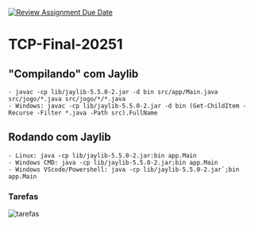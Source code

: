 [![Review Assignment Due Date](https://classroom.github.com/assets/deadline-readme-button-22041afd0340ce965d47ae6ef1cefeee28c7c493a6346c4f15d667ab976d596c.svg)](https://classroom.github.com/a/zli9RIbW)
# TCP-Final-20251

## "Compilando" com Jaylib
    - javac -cp lib/jaylib-5.5.0-2.jar -d bin src/app/Main.java src/jogo/*.java src/jogo/*/*.java
    - Windows: javac -cp lib/jaylib-5.5.0-2.jar -d bin (Get-ChildItem -Recurse -Filter *.java -Path src).FullName

## Rodando com Jaylib
    - Linux: java -cp lib/jaylib-5.5.0-2.jar:bin app.Main
    - Windows CMD: java -cp lib/jaylib-5.5.0-2.jar;bin app.Main
    - Windows VScode/Powershell: java -cp lib/jaylib-5.5.0-2.jar`;bin app.Main

### Tarefas

![tarefas](https://github.com/user-attachments/assets/20ea9525-c405-488d-90b8-e3761d221cc0)
